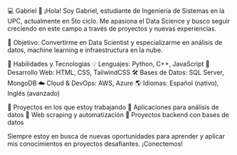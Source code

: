 💻 Gabriel  🚀
¡Hola! Soy Gabriel, estudiante de Ingeniería de Sistemas en la UPC, actualmente en 5to ciclo. Me apasiona el Data Science y busco seguir creciendo en este campo a través de proyectos y nuevas experiencias.

📌 Objetivo: Convertirme en Data Scientist y especializarme en análisis de datos, machine learning e infraestructura en la nube.

🚀 Habilidades y Tecnologías
💡 Lenguajes: Python, C++, JavaScript
🎨 Desarrollo Web: HTML, CSS, TailwindCSS
🛠️ Bases de Datos: SQL Server, MongoDB
☁️ Cloud & DevOps: AWS, Azure
🌎 Idiomas: Español (nativo), Inglés (avanzado)

📂 Proyectos en los que estoy trabajando
🔹 Aplicaciones para análisis de datos
🔹 Web scraping y automatización
🔹 Proyectos backend con bases de datos

Siempre estoy en busca de nuevas oportunidades para aprender y aplicar mis conocimientos en proyectos desafiantes. ¡Conectemos!
